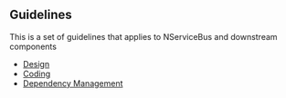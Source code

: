 ## Guidelines

This is a set of guidelines that applies to NServiceBus and downstream components

* [Design](design-guidelines.md)
* [Coding](coding-guidelines.md)
* [Dependency Management](dependency-management-guidelines.md)